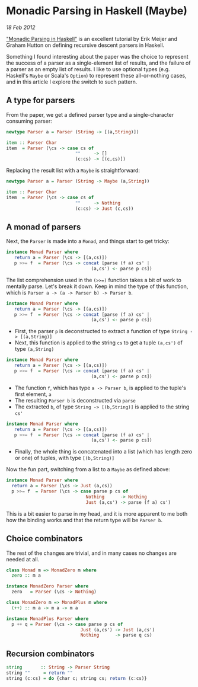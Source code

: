 # Monadic Parsing in Haskell (Maybe)

_18 Feb 2012_

["Monadic Parsing in Haskell"](http://www.cs.nott.ac.uk/~gmh/pearl.pdf) is an excellent tutorial by Erik Meijer and Graham Hutton on defining recursive descent parsers in Haskell.

Something I found interesting about the paper was the choice to represent the success of a parser as a single-element list of results, and the failure of a parser as an empty list of results. I like to use optional types (e.g. Haskell's `Maybe` or Scala's `Option`) to represent these all-or-nothing cases, and in this article I explore the switch to such pattern.

## A type for parsers

From the paper, we get a defined parser type and a single-character consuming parser:

```haskell
newtype Parser a = Parser (String -> [(a,String)])

item :: Parser Char
item  = Parser (\cs -> case cs of
                          ""     -> []
                          (c:cs) -> [(c,cs)])
```

Replacing the result list with a `Maybe` is straightforward:

```haskell
newtype Parser a = Parser (String -> Maybe (a,String))

item :: Parser Char
item  = Parser (\cs -> case cs of
                          ""     -> Nothing
                          (c:cs) -> Just (c,cs))
```

## A monad of parsers

Next, the `Parser` is made into a `Monad`, and things start to get tricky:

```haskell
instance Monad Parser where
   return a = Parser (\cs -> [(a,cs)])
   p >>= f  = Parser (\cs -> concat [parse (f a) cs' |
                                (a,cs') <- parse p cs])
```

The list comprehension used in the `(>>=)` function takes a bit of work to mentally parse. Let's break it down. Keep in mind the type of this function, which is `Parser a -> (a -> Parser b) -> Parser b`.

```haskell
instance Monad Parser where
   return a = Parser (\cs -> [(a,cs)])
   p >>= f  = Parser (\cs -> concat [parse (f a) cs' |
                                (a,cs') <- parse p cs])
```

* First, the parser `p` is deconstructed to extract a function of type `String -> [(a,String)]`
* Next, this function is applied to the string `cs` to get a tuple `(a,cs')` of type `(a,String)`

```haskell
instance Monad Parser where
   return a = Parser (\cs -> [(a,cs)])
   p >>= f  = Parser (\cs -> concat [parse (f a) cs' |
                                (a,cs') <- parse p cs])
```

* The function `f`, which has type `a -> Parser b`, is applied to the tuple's first element, `a`
* The resulting `Parser b` is deconstructed via `parse`
* The extracted `b`, of type `String -> [(b,String)]` is applied to the string `cs'`

```haskell
instance Monad Parser where
   return a = Parser (\cs -> [(a,cs)])
   p >>= f  = Parser (\cs -> concat [parse (f a) cs' |
                                (a,cs') <- parse p cs])
```

* Finally, the whole thing is concatenated into a list (which has length zero or one) of tuples, with type `[(b,String)]`

Now the fun part, switching from a list to a `Maybe` as defined above:

```haskell
instance Monad Parser where
  return a = Parser (\cs -> Just (a,cs))
  p >>= f  = Parser (\cs -> case parse p cs of
                              Nothing      -> Nothing
                              Just (a,cs') -> parse (f a) cs')
```

This is a bit easier to parse in my head, and it is more apparent to me both how the binding works and that the return type will be `Parser b`.

## Choice combinators

The rest of the changes are trivial, and in many cases no changes are needed at all.

```haskell
class Monad m => MonadZero m where
  zero :: m a

instance MonadZero Parser where
  zero   = Parser (\cs -> Nothing)

class MonadZero m => MonadPlus m where
  (++) :: m a -> m a -> m a

instance MonadPlus Parser where
  p ++ q = Parser (\cs -> case parse p cs of
                            Just (a,cs') -> Just (a,cs')
                            Nothing      -> parse q cs)
```

## Recursion combinators

```haskell
string       :: String -> Parser String
string ""     = return ""
string (c:cs) = do {char c; string cs; return (c:cs)}
```
